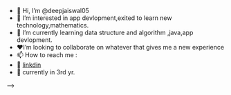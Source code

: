 - 👋 Hi, I’m @deepjaiswal05
- 👀 I’m interested in app devlopment,exited to learn new technology,mathematics.
- 🌱 I’m currently learning data structure and algorithm ,java,app devlopment.
- :heart:I’m looking to collaborate on whatever that gives me a new experience
- 📫 How to reach me :
- 🏢 [linkdin](https://www.linkedin.com/in/deepraj-jaiswal-6896a5221)
- 🏫 currently in 3rd yr.

-->
